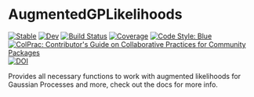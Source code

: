# AugmentedGPLikelihoods

[![Stable](https://img.shields.io/badge/docs-stable-blue.svg)](https://JuliaGaussianProcesses.github.io/AugmentedGPLikelihoods.jl/stable)
[![Dev](https://img.shields.io/badge/docs-dev-blue.svg)](https://JuliaGaussianProcesses.github.io/AugmentedGPLikelihoods.jl/dev)
[![Build Status](https://github.com/JuliaGaussianProcesses/AugmentedGPLikelihoods.jl/actions/workflows/CI.yml/badge.svg?branch=main)](https://github.com/JuliaGaussianProcesses/AugmentedGPLikelihoods.jl/actions/workflows/CI.yml?query=branch%3Amain)
[![Coverage](https://codecov.io/gh/JuliaGaussianProcesses/AugmentedGPLikelihoods.jl/branch/main/graph/badge.svg)](https://codecov.io/gh/JuliaGaussianProcesses/AugmentedGPLikelihoods.jl)
[![Code Style: Blue](https://img.shields.io/badge/code%20style-blue-4495d1.svg)](https://github.com/invenia/BlueStyle)
[![ColPrac: Contributor's Guide on Collaborative Practices for Community Packages](https://img.shields.io/badge/ColPrac-Contributor's%20Guide-blueviolet)](https://github.com/SciML/ColPrac)
[![DOI](https://zenodo.org/badge/434548515.svg)](https://zenodo.org/badge/latestdoi/434548515)



Provides all necessary functions to work with augmented likelihoods for Gaussian Processes and more, check out the docs for more info.
